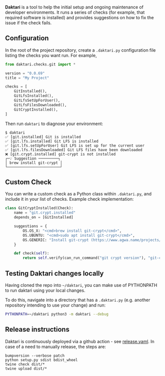 **Daktari** is a tool to help the initial setup and ongoing maintenance of developer environments. It runs a series of checks (for example, that required software is installed) and provides suggestions on how to fix the issue if the check fails.

## Configuration

In the root of the project repository, create a `.daktari.py` configuration file listing the checks you want run. For example,

```python
from daktari.checks.git import *

version = "0.0.69"
title = "My Project"

checks = [
    GitInstalled(),
    GitLfsInstalled(),
    GitLfsSetUpForUser(),
    GitLfsFilesDownloaded(),
    GitCryptInstalled(),
]
```

Then run `daktari` to diagnose your environment:

```
$ daktari
✅ [git.installed] Git is installed
✅ [git.lfs.installed] Git LFS is installed
✅ [git.lfs.setUpForUser] Git LFS is set up for the current user
✅ [git.lfs.filesDownloaded] Git LFS files have been downloaded
❌ [git.crypt.installed] git-crypt is not installed
┌─💡 Suggestion ─────────┐
│ brew install git-crypt │
└────────────────────────┘
```

## Custom Check

You can write a custom check as a Python class within `.daktari.py`, and include it in your list of checks. Example check implementation:

```python
class GitCryptInstalled(Check):
    name = "git.crypt.installed"
    depends_on = [GitInstalled]

    suggestions = {
        OS.OS_X: "<cmd>brew install git-crypt</cmd>",
        OS.UBUNTU: "<cmd>sudo apt install git-crypt</cmd>",
        OS.GENERIC: "Install git-crypt (https://www.agwa.name/projects/git-crypt/)",
    }

    def check(self):
        return self.verify(can_run_command("git crypt version"), "git-crypt is <not/> installed")
```

## Testing Daktari changes locally

Having cloned the repo into `~/daktari`, you can make use of PYTHONPATH to run daktari using your local changes.

To do this, navigate into a directory that has a `.daktari.py` (e.g. another repository intending to use your change) and run:

```bash
PYTHONPATH=~/daktari python3 -m daktari --debug
```

## Release instructions

Daktari is continuously deployed via a github action - see [release.yaml](.github/workflows/release.yaml). 
In case of a need to manually release, the steps are:

```
bumpversion --verbose patch
python setup.py sdist bdist_wheel
twine check dist/*
twine upload dist/*
```
